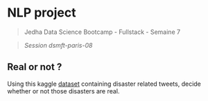 # NLP project

> Jedha Data Science Bootcamp - Fullstack - Semaine 7

> _Session dsmft-paris-08_

## Real or not ?

Using this kaggle [dataset](https://www.kaggle.com/c/nlp-getting-started) containing disaster related tweets, decide whether or not those disasters are real.
